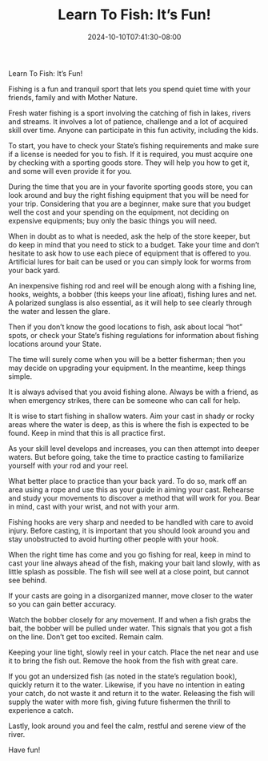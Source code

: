 ﻿---
title: "Learn To Fish:  It’s Fun!"
date: 2024-10-10T07:41:30-08:00
description: "Fishing Tips for Web Success"
featured_image: "/images/Fishing.jpg"
tags: ["Fishing"]
---

Learn To Fish:  It’s Fun!

Fishing is a fun and tranquil sport that lets you spend quiet time with your friends, family and with Mother Nature.

Fresh water fishing is a sport involving the catching of fish in lakes, rivers and streams. It involves a lot of patience, challenge and a lot of acquired skill over time.  Anyone can participate in this fun activity, including the kids.

To start, you have to check your State’s fishing requirements and make sure if a license is needed for you to fish. If it is required, you must acquire one by checking with a sporting goods store. They will help you how to get it, and some will even provide it for you.

During the time that you are in your favorite sporting goods store, you can look around and buy the right fishing equipment that you will be need for your trip. Considering that you are a beginner, make sure that you budget well the cost and your spending on the equipment, not deciding on expensive equipments; buy only the basic things you will need. 

When in doubt as to what is needed, ask the help of the store keeper, but do keep in mind that you need to stick to a budget. Take your time and don’t hesitate to ask how to use each piece of equipment that is offered to you. Artificial lures for bait can be used or you can simply look for worms from your back yard. 

An inexpensive fishing rod and reel will be enough along with a fishing line, hooks, weights, a bobber (this keeps your line afloat), fishing lures and net. A polarized sunglass is also essential, as it will help to see clearly through the water and lessen the glare. 

Then if you don’t know the good locations to fish, ask about local “hot” spots, or check your State’s fishing regulations for information about fishing locations around your State. 

The time will surely come when you will be a better fisherman; then you may decide on upgrading your equipment. In the meantime, keep things simple. 
 
It is always advised that you avoid fishing alone.  Always be with a friend, as when emergency strikes, there can be someone who can call for help.

It is wise to start fishing in shallow waters. Aim your cast in shady or rocky areas where the water is deep, as this is where the fish is expected to be found. Keep in mind that this is all practice first. 

As your skill level develops and increases, you can then attempt into deeper waters. But before going, take the time to practice casting to familiarize yourself with your rod and your reel. 

What better place to practice than your back yard. To do so, mark off an area using a rope and use this as your guide in aiming your cast. Rehearse and study your movements to discover a method that will work for you. Bear in mind, cast with your wrist, and not with your arm. 

Fishing hooks are very sharp and needed to be handled with care to avoid injury.  Before casting, it is important that you should look around you and stay unobstructed to avoid hurting other people with your hook.
 
When the right time has come and you go fishing for real, keep in mind to cast your line always ahead of the fish, making your bait land slowly, with as little splash as possible. The fish will see well at a close point, but cannot see behind.

If your casts are going in a disorganized manner, move closer to the water so you can gain better accuracy. 

Watch the bobber closely for any movement. If and when a fish grabs the bait, the bobber will be pulled under water. This signals that you got a fish on the line.  Don’t get too excited.  Remain calm. 

Keeping your line tight, slowly reel in your catch. Place the net near and use it to bring the fish out.  Remove the hook from the fish with great care.
 
If you got an undersized fish (as noted in the state’s regulation book), quickly return it to the water. Likewise, if you have no intention in eating your catch, do not waste it and return it to the water. Releasing the fish will supply the water with more fish, giving future fishermen the thrill to experience a catch. 

Lastly, look around you and feel the calm, restful and serene view of the river.  

Have fun!

